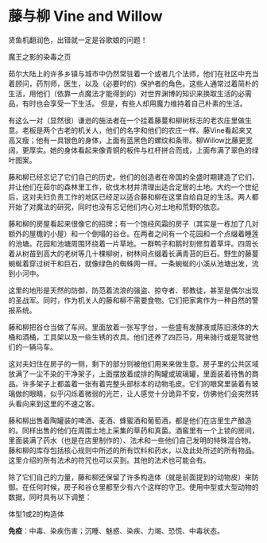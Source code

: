 # 藤与柳 Vine and Willow

贤鱼机翻润色，出错就一定是谷歌娘的问题！

魔王之影的染毒之页

茹尔大陆上的许多乡镇与城市中仍然常驻着一个或者几个法师，他们在社区中充当着顾问，药剂师，医生，以及（必要时的）保护者的角色。这些人通常过着简朴的生活，用他们（依靠一点魔法才能得到的）对世界渊博的知识来换取生活的必需品，有时也会享受一下生活。
但是，有些人却用魔力维持着自己朴素的生活。

有这么一对（显然很）谦逊的施法者在一个挂着藤蔓和柳树标志的老农庄里做生意。老板是两个古老的机关人，他们的名字和他们的农庄一样。藤Vine看起来又高又瘦；他有一具银色的身体，上面有蓝黑色的螺纹和条带。柳Willow比藤更宽阔，更厚实。她的身体看起来像青铜的板件与杠杆拼合而成，上面布满了翠色的绿叶图案。

藤和柳已经忘记了它们自己的历史。他们的创造者在帝国的全盛时期建造了它们，并让他们在茹尔的森林里工作，砍伐木材并清理出适合定居的土地。大约一个世纪后，这对夫妇负责工作的地区已经足以适合藤和柳在这里自给自足的生活。两人都开始了对魔法的研究，同时也没有忘记他们内心对土地和荒野的依恋。

藤和柳的房屋看起来很像它的招牌；有一个饱经风霜的房子（其实是一栋加了几对额外的屋檐的小屋）和一个倒塌的谷仓。在两者之间有一个花园和一个点缀着睡莲的池塘。花园和池塘周围环绕着一片草地。一群鸭子和鹅时刻修剪着草坪。四周长着从树苗到高大的老树等几十棵柳树，树林间点缀着长满青苔的巨石。野生的藤蔓蜿蜒着穿过树干和巨石，就像绿色的蜘蛛网一样。一条蜿蜒的小溪从池塘出发，流到小河中。

这里的地形是天然的防御，防范着流浪的强盗、掠夺者、邪教徒，甚至是偶尔出现的圣战军。同时，作为机关人的藤和柳不需要食物。它们把家禽作为一种自然的警报系统。

藤和柳把谷仓当做了车间。里面放着一张写字台，一些盛有发酵液或陈旧液体的大桶和酒桶，工具架以及一些生锈的农具。他们还养了四匹马，用来骑行或是驾驶他们的一辆马车。

这对夫妇住在房子的一侧，剩下的部分则被他们用来来做生意。房子里的公共区域放满了一尘不染的干净架子，上面摆放着成排的陶罐或玻璃罐，里面装着待售的商品。许多架子上都盖着一张有着完整头部标本的动物毛皮。它们的眼窝里装着有玻璃做的眼睛，似乎闪烁着微弱的光芒，让人感觉十分诡异不安，仿佛他们会突然转头看向来到这里的不速之客。

藤和柳出售着陶罐装的啤酒、麦酒、蜂蜜酒和葡萄酒，都是他们在店里生产酿造的。同样出售的他们在周围土地上采集的草药和真菌。酒窖里有一个上锁的房间，里面装满了药水（也是在店里制作的）、法术和一些他们自己发明的特殊混合物。藤和柳的库存包括核心规则中所述的所有饮料和药水，以及此处所述的所有物品。这里介绍的所有法术的符咒也可以买到。其他的法术也可能会有。

除了它们自己的力量，藤和柳还保留了许多构造体（就是前面提到的动物皮）来防御。在任何时候，房子和谷仓里都至少有六个这样的守卫。使用中型或大型动物的数据，同时具有以下调整：

体型1或2的构造体

**免疫**：中毒、染疾伤害；沉睡、魅惑、染疾、力竭、恐慌、中毒状态。

 
